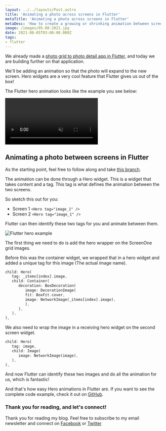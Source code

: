 ```yaml
---
layout: ../../layouts/Post.astro
title: 'Animating a photo across screens in Flutter'
metaTitle: 'Animating a photo across screens in Flutter'
metaDesc: 'How to create a growing or shrinking animation between screens in Flutter'
image: /images/05-08-2021.jpg
date: 2021-08-05T03:00:00.000Z
tags:
- flutter
---
```


We already made a [photo grid to photo detail app in Flutter](https://daily-dev-tips.com/posts/building-a-photo-grid-view-in-flutter/), and today we are building further on that application.

We'll be adding an animation so that the photo will expand to the new screen. Hero widgets are a very cool feature that Flutter gives us out of the box!

The Flutter hero animation looks like the example you see below:

<video autoplay loop muted playsinline>
  <source src="https://res.cloudinary.com/daily-dev-tips/video/upload/q_auto/hero_roswwg.webm" type="video/webm" />
  <source src="https://res.cloudinary.com/daily-dev-tips/video/upload/q_auto/hero_sykigt.mp4" type="video/mp4" />
</video>

## Animating a photo between screens in Flutter

As the starting point, feel free to follow along and take [this branch](https://github.com/rebelchris/flutter/tree/grid-view).

The animation can be done through a Hero widget. This is a widget that takes content and a tag. This tag is what defines the animation between the two screens.

So sketch this out for you:

- Screen 1 `<Hero tag="image_1" />`
- Screen 2 `<Hero tag="image_1" />`

Flutter can then identify these two tags for you and animate between them.

![Flutter hero example](https://cdn.hashnode.com/res/hashnode/image/upload/v1627626971395/3HCo2NDbf.png)

The first thing we need to do is add the hero wrapper on the ScreenOne grid images.

Before this was the container widget, we wrapped that in a hero widget and added a unique tag for this image (The actual image name).

```dart
child: Hero(
   tag: _items[index].image,
   child: Container(
      decoration: BoxDecoration(
         image: DecorationImage(
         fit: BoxFit.cover,
         image: NetworkImage(_items[index].image),
         ),
      ),
   ),
),
```

We also need to wrap the image in a receiving hero widget on the second screen widget.

```dart
child: Hero(
   tag: image,
   child: Image(
      image: NetworkImage(image),
   ),
),
```

And now Flutter can identify these two images and do all the animation for us, which is fantastic!

And that's how easy Hero animations in Flutter are.
If you want to see the complete code example, check it out on [GitHub](https://github.com/rebelchris/flutter/tree/hero-animation).

### Thank you for reading, and let's connect!

Thank you for reading my blog. Feel free to subscribe to my email newsletter and connect on [Facebook](https://www.facebook.com/DailyDevTipsBlog) or [Twitter](https://twitter.com/DailyDevTips1)
